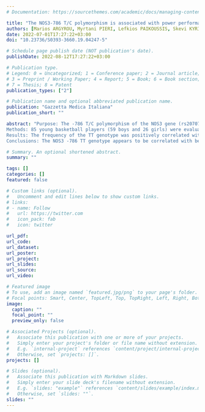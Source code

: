 ```yaml
---
# Documentation: https://sourcethemes.com/academic/docs/managing-content/

title: "The NOS3-786 T/C polymorphism is associated with power performance in adolescent male basketball players"
authors: [Marios ARGYROU, Myrtani PIERI, Lefkios PAIKOUSSIS, Skevi KYRIAKOU, Philippos C. PATSALIS, Kyriacos FELEKKIS, Marios HADJICHARALAMBOUS]
date: 2022-07-01T17:27:22+03:00
doi: "10.23736/S0393-3660.19.04247-5"

# Schedule page publish date (NOT publication's date).
publishDate: 2022-08-12T17:27:22+03:00

# Publication type.
# Legend: 0 = Uncategorized; 1 = Conference paper; 2 = Journal article;
# 3 = Preprint / Working Paper; 4 = Report; 5 = Book; 6 = Book section;
# 7 = Thesis; 8 = Patent
publication_types: ["2"]

# Publication name and optional abbreviated publication name.
publication: "Gazzetta Medica Italiana"
publication_short: ""

abstract: "Purpose: The -786 T/C polymorphism of the NOS3 gene (rs2070744) has been previously 41 linked to athletic performance with the T allele found to be present in higher frequency in 42 power-oriented athletes. Still, what remains elusive is the putative effect of this polymorphism 43 on specific measures of physical fitness and technical condition. In this study we examined 44 whether the NOS3-786 T/C genotype is correlated with specific physical or technical skills in 45 a cohort of adolescent basketball players. 46 
Methods: 85 young basketball players (59 boys and 26 girls) were evaluated in various 47 physical fitness parameters (agility, flexibility, speed, jumping ability, and aerobic capacity) as 48 well as technical skills (dribbling, shooting). All players were also genotyped for the NOS3 -49 786 T/C polymorphism. 50 
Results: The frequency of the TT genotype was positively correlated with better performance 51 in flying sprints times (10-20 secs; p=0.05, 5-10 secs; p=0.02, and 5-20 secs; p=0.01) as well 52 as with Counter Movement Jump (CMJ) (p=0.03) in boys. The heterozygous CT genotype was 53 correlated with better performance in the agility test for girls. In both sexes, no differences 54 were found between the other physical fitness parameters evaluated (p>0.05). 55 
Conclusions: The NOS3 -786 TT genotype appears to be correlated with better performance 56 in speeds and jumps in boys. These data agree with current literature associating the -786 TT 57 NOS3 genotype with power elite athletes. The molecular mechanism by which the TT genotype 58 may confer an advantage in power exercises is still under investigation."

# Summary. An optional shortened abstract.
summary: ""

tags: []
categories: []
featured: false

# Custom links (optional).
#   Uncomment and edit lines below to show custom links.
# links:
# - name: Follow
#   url: https://twitter.com
#   icon_pack: fab
#   icon: twitter

url_pdf:
url_code:
url_dataset:
url_poster:
url_project:
url_slides:
url_source:
url_video:

# Featured image
# To use, add an image named `featured.jpg/png` to your page's folder. 
# Focal points: Smart, Center, TopLeft, Top, TopRight, Left, Right, BottomLeft, Bottom, BottomRight.
image:
  caption: ""
  focal_point: ""
  preview_only: false

# Associated Projects (optional).
#   Associate this publication with one or more of your projects.
#   Simply enter your project's folder or file name without extension.
#   E.g. `internal-project` references `content/project/internal-project/index.md`.
#   Otherwise, set `projects: []`.
projects: []

# Slides (optional).
#   Associate this publication with Markdown slides.
#   Simply enter your slide deck's filename without extension.
#   E.g. `slides: "example"` references `content/slides/example/index.md`.
#   Otherwise, set `slides: ""`.
slides: ""
---
```

